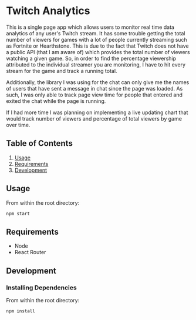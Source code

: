 # Twitch Analytics

This is a single page app which allows users to monitor real time data analytics of any user's Twitch stream. It has some trouble getting the total number of viewers for games with a lot of people currently streaming such as Fortnite or Hearthstone. This is due to the fact that Twitch does not have a public API (that I am aware of) which provides the total number of viewers watching a given game. So, in order to find the percentage viewership attributed to the individual streamer you are monitoring, I have to hit every stream for the game and track a running total. 

Additionally, the library I was using for the chat can only give me the names of users that have sent a message in chat since the page was loaded. As such, I was only able to track page view time for people that entered and exited the chat while the page is running.

If I had more time I was planning on implementing a live updating chart that would track number of viewers and percentage of total viewers by game over time. 

## Table of Contents

1. [Usage](#usage)
1. [Requirements](#requirements)
1. [Development](#development)

## Usage

From within the root directory:
```sh
npm start
```

## Requirements

- Node
- React Router

## Development

### Installing Dependencies

From within the root directory:

```sh
npm install
```